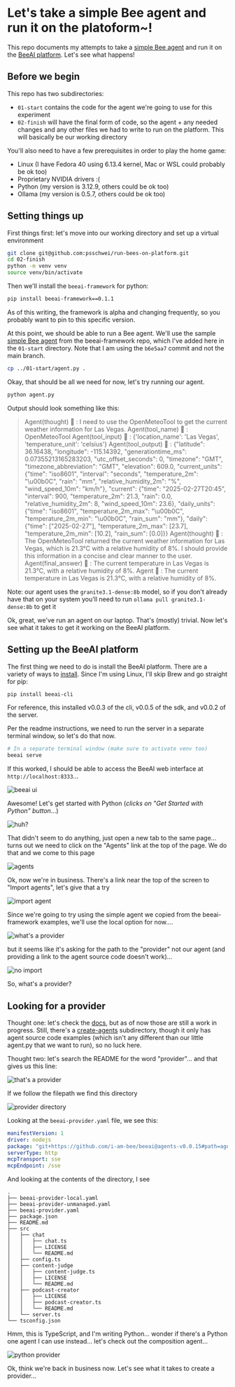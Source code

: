 # Let's take a simple Bee agent and run it on the platoform~!

This repo documents my attempts to take a [simple Bee agent](https://raw.githubusercontent.com/i-am-bee/beeai-framework/b6e5aa7a2cecf1003ab0313ac0c001fe5a2407fd/python/examples/agents/simple.py) and run it on the [BeeAI platform](https://github.com/i-am-bee/beeai/tree/54f29d4ca0776d03188e5d82893c25cc0e8ea53d). Let's see what happens!

## Before we begin

This repo has two subdirectories:

* `01-start` contains the code for the agent we're going to use for this experiment
* `02-finish` will have the final form of code, so the agent + any needed changes and any other files we had to write to run on the platform. This will basically be our working directory

You'll also need to have a few prerequisites in order to play the home game:

* Linux (I have Fedora 40 using 6.13.4 kernel, Mac or WSL could probably be ok too)
* Proprietary NVIDIA drivers :(
* Python (my version is 3.12.9, others could be ok too)
* Ollama (my version is 0.5.7, others could be ok too)


## Setting things up

First things first: let's move into our working directory and set up a virtual environment

```bash
git clone git@github.com:psschwei/run-bees-on-platform.git
cd 02-finish
python -m venv venv
source venv/bin/activate
```

Then we'll install the `beeai-framework` for python:

```bash
pip install beeai-framework==0.1.1
```

As of this writing, the framework is alpha and changing frequently, so you probably want to pin to this specific version.

At this point, we should be able to run a Bee agent. We'll use the sample [simple Bee agent](https://raw.githubusercontent.com/i-am-bee/beeai-framework/b6e5aa7a2cecf1003ab0313ac0c001fe5a2407fd/python/examples/agents/simple.py) from the beeai-framework repo, which I've added here in the `01-start` directory. Note that I am using the `b6e5aa7` commit and not the main branch.

```bash
cp ../01-start/agent.py .
```

Okay, that should be all we need for now, let's try running our agent.

```bash
python agent.py
```

Output should look something like this:

> Agent(thought) 🤖 :  I need to use the OpenMeteoTool to get the current weather information for Las Vegas.
> Agent(tool_name) 🤖 :  OpenMeteoTool
> Agent(tool_input) 🤖 :  {'location_name': 'Las Vegas', 'temperature_unit': 'celsius'}
> Agent(tool_output) 🤖 :  {"latitude": 36.16438, "longitude": -115.14392, "generationtime_ms": 0.07355213165283203, "utc_offset_seconds": 0, "timezone": "GMT", "timezone_abbreviation": "GMT", "elevation": 609.0, "current_units": {"time": "iso8601", "interval": "seconds", "temperature_2m": "\u00b0C", "rain": "mm", "relative_humidity_2m": "%", "wind_speed_10m": "km/h"}, "current": {"time": "2025-02-27T20:45", "interval": 900, "temperature_2m": 21.3, "rain": 0.0, "relative_humidity_2m": 8, "wind_speed_10m": 23.6}, "daily_units": {"time": "iso8601", "temperature_2m_max": "\u00b0C", "temperature_2m_min": "\u00b0C", "rain_sum": "mm"}, "daily": {"time": ["2025-02-27"], "temperature_2m_max": [23.7], "temperature_2m_min": [10.2], "rain_sum": [0.0]}}
> Agent(thought) 🤖 :  The OpenMeteoTool returned the current weather information for Las Vegas, which is 21.3°C with a relative humidity of 8%. I should provide this information in a concise and clear manner to the user.
> Agent(final_answer) 🤖 :  The current temperature in Las Vegas is 21.3°C, with a relative humidity of 8%.
> Agent 🤖 :  The current temperature in Las Vegas is 21.3°C, with a relative humidity of 8%.

Note: our agent uses the `granite3.1-dense:8b` model, so if you don't already have that on your system you'll need to run `ollama pull granite3.1-dense:8b` to get it

Ok, great, we've run an agent on our laptop. That's (mostly) trivial. Now let's see what it takes to get it working on the BeeAI platform.

## Setting up the BeeAI platform

The first thing we need to do is install the BeeAI platform. There are a variety of ways to [install](https://github.com/i-am-bee/beeai/tree/54f29d4ca0776d03188e5d82893c25cc0e8ea53d?tab=readme-ov-file#installation). Since I'm using Linux, I'll skip Brew and go straight for pip:

```bash
pip install beeai-cli
```

For reference, this installed v0.0.3 of the cli, v0.0.5 of the sdk, and v0.0.2 of the server.

Per the readme instructions, we need to run the server in a separate terminal window, so let's do that now.

```bash
# In a separate terminal window (make sure to activate venv too)
beeai serve
```

If this worked, I should be able to access the BeeAI web interface at `http://localhost:8333`...

![beeai ui](images/01-beeai-ui.png)

Awesome! Let's get started with Python (*clicks on "Get Started with Python" button*...)

![huh?](images/02-huh.png)

That didn't seem to do anything, just open a new tab to the same page... turns out we need to click on the "Agents" link at the top of the page. We do that and we come to this page

![agents](images/03-agents.png)

Ok, now we're in business. There's a link near the top of the screen to "Import agents", let's give that a try

![import agent](images/04-import.png)

Since we're going to try using the simple agent we copied from the beeai-framework examples, we'll use the local option for now....

![what's a provider](images/05-need-a-provider.png)

but it seems like it's asking for the path to the "provider" not our agent (and providing a link to the agent source code doesn't work)...

![no import](images/06-no-import.png)

So, what's a provider?


## Looking for a provider

Thought one: let's check the [docs](https://github.com/i-am-bee/beeai/tree/54f29d4ca0776d03188e5d82893c25cc0e8ea53d/docs), but as of now those are still a work in progress. Still, there's a [create-agents](https://github.com/i-am-bee/beeai/tree/54f29d4ca0776d03188e5d82893c25cc0e8ea53d/docs/create-agents) subdirectory, though it only has agent source code examples (which isn't any different than our little agent.py that we want to run), so no luck here.

Thought two: let's search the README for the word "provider"... and that gives us this line:

![that's a provider](images/07-ahh-provider.png)

If we follow the filepath we find this directory

![provider directory](images/08-providers.png)

Looking at the `beeai-provider.yaml` file, we see this:

```yaml
manifestVersion: 1
driver: nodejs
package: "git+https://github.com/i-am-bee/beeai@agents-v0.0.15#path=agents/official/beeai-framework"
serverType: http
mcpTransport: sse
mcpEndpoint: /sse
```

And looking at the contents of the directory, I see

```
.
├── beeai-provider-local.yaml
├── beeai-provider-unmanaged.yaml
├── beeai-provider.yaml
├── package.json
├── README.md
├── src
│   ├── chat
│   │   ├── chat.ts
│   │   ├── LICENSE
│   │   └── README.md
│   ├── config.ts
│   ├── content-judge
│   │   ├── content-judge.ts
│   │   ├── LICENSE
│   │   └── README.md
│   ├── podcast-creator
│   │   ├── LICENSE
│   │   ├── podcast-creator.ts
│   │   └── README.md
│   └── server.ts
└── tsconfig.json
```

Hmm, this is TypeScript, and I'm writing Python... wonder if there's a Python one agent I can use instead... let's check out the composition agent...

![python provider](images/09-python.png)

Ok, think we're back in business now. Let's see what it takes to create a provider...
